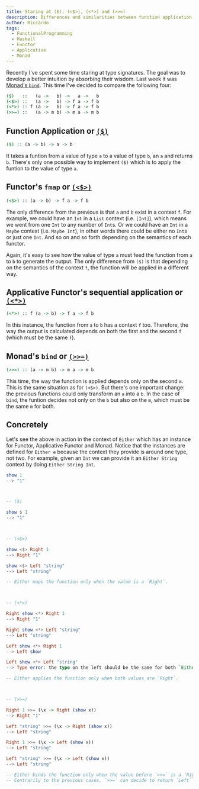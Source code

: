 ```yaml
---
title: Staring at ($), (<$>), (<*>) and (>>=)
description: Differences and similarities between function application, Functor's `fmap`, Applicative Functor's sequential application and Monad's `bind`.
author: Riccardo
tags:
  - FunctionalProgramming
  - Haskell
  - Functor
  - Applicative
  - Monad
---
```


Recently I've spent some time staring at type signatures. The goal was to develop a better intuition by absorbing their wisdom. Last week it was [Monad's `bind`](https://odone.io/posts/2020-02-03-monad-composes-sequentially.html). This time I've decided to compare the following four:

```hs
($)   ::   (a ->   b) ->   a ->   b
(<$>) ::   (a ->   b) -> f a -> f b
(<*>) :: f (a ->   b) -> f a -> f b
(>>=) ::   (a -> m b) -> m a -> m b
```

## Function Application or [`($)`](https://hackage.haskell.org/package/base-4.12.0.0/docs/Prelude.html#v:-36-)

```hs
($) :: (a -> b) -> a -> b
```

It takes a funtion from a value of type `a` to a value of type `b`, an `a` and returns `b`. There's only one possible way to implement `($)` which is to apply the funtion to the value of type `a`.

## Functor's `fmap` or [`(<$>)`](https://hackage.haskell.org/package/base-4.12.0.0/docs/Prelude.html#v:fmap)

```hs
(<$>) :: (a -> b) -> f a -> f b
```

The only difference from the previous is that `a` and `b` exist in a context `f`. For example, we could have an `Int` in a `List` context (i.e. `[Int]`), which means we went from one `Int` to any number of `Int`s. Or we could have an `Int` in a `Maybe` context (i.e. `Maybe Int`), in other words there could be either no `Int`s or just one `Int`. And so on and so forth depending on the semantics of each functor.

Again, it's easy to see how the value of type `a` must feed the function from `a` to `b` to generate the output. The only difference from `($)` is that depending on the semantics of the context `f`, the function will be applied in a different way.

## Applicative Functor's sequential application or [`(<*>)`](https://hackage.haskell.org/package/base-4.12.0.0/docs/Prelude.html#v:-60--42--62-)

```hs
(<*>) :: f (a -> b) -> f a -> f b
```

In this instance, the function from `a` to `b` has a context `f` too. Therefore, the way the output is calculated depends on both the first and the second `f` (which must be the same `f`).

## Monad's `bind` or [`(>>=)`](https://hackage.haskell.org/package/base-4.12.0.0/docs/Prelude.html#v:-62--62--61-)

```hs
(>>=) :: (a -> m b) -> m a -> m b
```
This time, the way the function is applied depends only on the second `m`. This is the same situation as for `(<$>)`. But there's one important change: the previous functions could only transform an `a` into a `b`. In the case of `bind`, the funtion decides not only on the `b` but also on the `m`, which must be the same `m` for both.

## Concretely

Let's see the above in action in the context of `Either` which has an instance for Functor, Applicative Functor and Monad. Notice that the instances are defined for `Either e` because the context they provide is around one type, not two. For example, given an `Int` we can provide it an `Either String` context by doing `Either String Int`.

```hs
show 1
--> "1"



-- ($)

show $ 1
--> "1"



-- (<$>)

show <$> Right 1
--> Right "1"

show <$> Left "string"
--> Left "string"

-- Either maps the function only when the value is a `Right`.



-- (<*>)

Right show <*> Right 1
--> Right "1"

Right show <*> Left "string"
--> Left "string"

Left show <*> Right 1
--> Left show

Left show <*> Left "string"
--> Type error: the type on the left should be the same for both `Either`s.

-- Either applies the function only when both values are `Right`.



-- (>>=)

Right 1 >>= (\x -> Right (show x))
--> Right "1"

Left "string" >>= (\x -> Right (show x))
--> Left "string"

Right 1 >>= (\x -> Left (show x))
--> Left "string"

Left "string" >>= (\x -> Left (show x))
--> Left "string"

-- Either binds the function only when the value before `>>=` is a `Right`.
-- Contrarily to the previous cases, `>>=` can decide to return `Left` or `Right`.
```
